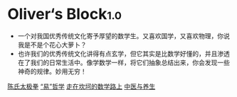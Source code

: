 <!-- _coverpage.md -->

<!--![logo](不知道放什么图好.png)-->

# <big>Oliver‘s Block</big><small>1.0</small>

- 一个对我国优秀传统文化寄予厚望的数学生。又喜欢国学，又喜欢物理，你说我是不是个花心大萝卜？
- 也许我们的优秀传统文化讲得有点玄学，但它其实是比数学好懂的，并且渗透在了我们的日常生活中。像学数学一样，将它们抽象总结出来，你会发现一些神奇的规律。妙用无穷！




[陈氏太极拳](/老架一路/老架一路口令)
[“易”哲学](/个人的心得与理解/README.md)
[走在坎坷的数学路上](/个人的心得与理解/README.md)
[中医与养生](/个人的心得与理解/README.md)

